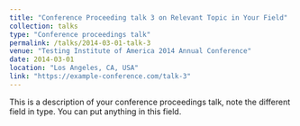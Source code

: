 ```yaml
---
title: "Conference Proceeding talk 3 on Relevant Topic in Your Field"
collection: talks
type: "Conference proceedings talk"
permalink: /talks/2014-03-01-talk-3
venue: "Testing Institute of America 2014 Annual Conference"
date: 2014-03-01
location: "Los Angeles, CA, USA"
link: "https://example-conference.com/talk-3"
---
```


This is a description of your conference proceedings talk, note the different field in type. You can put anything in this field.
